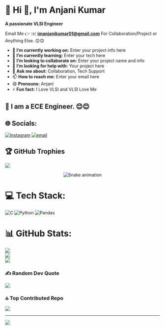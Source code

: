 # 💫 Hi 👋, I'm Anjani Kumar
**A passionate VLSI Engineer**

Email Me 👉 ✉️ **imanjanikumar01@gmail.com** For Collaboration/Project or Anything Else. 😊😊

- 🔭 **I’m currently working on:** Enter your project info here
- 🌱 **I’m currently learning:** Enter your tech here
- 👯 **I’m looking to collaborate on:** Enter your project name and info
- 🤔 **I’m looking for help with:** Your project here
- 💬 **Ask me about:** Collaboration, Tech Support
- 📫 **How to reach me:** Enter your email here
- 😄 **Pronouns:** Anjani
- ⚡ **Fun fact:** I Love VLSI and VLSI Love Me

## 🔗 I am a ECE Engineer. 😊😊
## 🌐 Socials:
[![Instagram](https://img.shields.io/badge/Instagram-%23E4405F.svg?logo=Instagram&logoColor=white)](https://instagram.com/pr.em_raj_143) [![email](https://img.shields.io/badge/Email-D14836?logo=gmail&logoColor=white)](mailto:kumaranjani8037@gmail.com) 

## 🏆 GitHub Trophies
![](https://github-profile-trophy.vercel.app/?username=Anjani2005-tech&theme=radical&no-frame=false&no-bg=true&margin-w=4)


<!-- Snake Game Repo View -->

<div align="center">
  <img src="https://profile-readme-generator.com/assets/snake.svg" alt="Snake animation" />
</div>

# 💻 Tech Stack:
![C](https://img.shields.io/badge/c-%2300599C.svg?style=for-the-badge&logo=c&logoColor=white) ![Python](https://img.shields.io/badge/python-3670A0?style=for-the-badge&logo=python&logoColor=ffdd54) ![Pandas](https://img.shields.io/badge/pandas-%23150458.svg?style=for-the-badge&logo=pandas&logoColor=white)
# 📊 GitHub Stats:
![](https://github-readme-stats.vercel.app/api?username=Anjani2005-tech&theme=dark&hide_border=false&include_all_commits=true&count_private=false)<br/>
![](https://nirzak-streak-stats.vercel.app/?user=Anjani2005-tech&theme=dark&hide_border=false)<br/>
![](https://github-readme-stats.vercel.app/api/top-langs/?username=Anjani2005-tech&theme=dark&hide_border=false&include_all_commits=true&count_private=false&layout=compact)


### ✍️ Random Dev Quote
![](https://quotes-github-readme.vercel.app/api?type=horizontal&theme=radical)

### 🔝 Top Contributed Repo
![](https://github-contributor-stats.vercel.app/api?username=Anjani2005-tech&limit=5&theme=dark&combine_all_yearly_contributions=true)

---
[![](https://visitcount.itsvg.in/api?id=Anjani2005-tech&icon=0&color=0)](https://visitcount.itsvg.in)

<!-- Proudly created with GPRM ( https://gprm.itsvg.in ) -->
